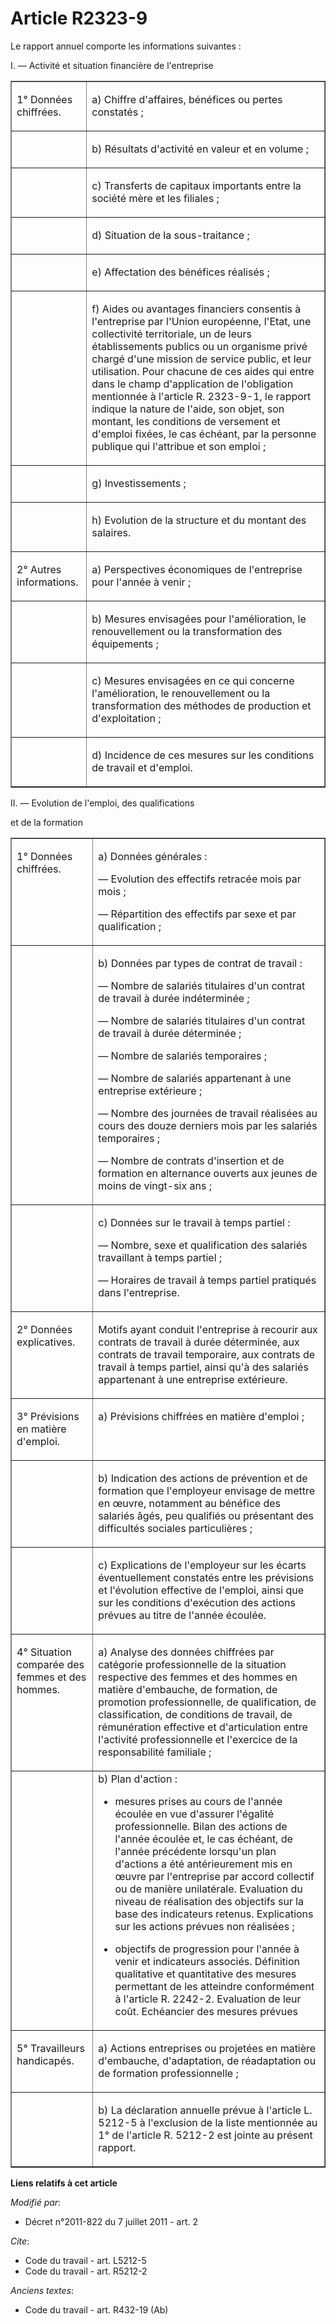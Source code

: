 # Article R2323-9

Le rapport annuel comporte les informations suivantes : 

I. ― Activité et situation financière de l'entreprise 

<table border="1">
  <tbody>
    <tr>
      <td align="left" valign="top">

1° Données chiffrées. 

</td>
      <td align="left" valign="top">

a) Chiffre d'affaires, bénéfices ou pertes constatés ; 

</td>
    </tr>
    <tr>
      <td align="left" valign="top">

</td>
      <td align="left" valign="top">

b) Résultats d'activité en valeur et en volume ; 

</td>
    </tr>
    <tr>
      <td valign="top" align="left">

</td>
      <td align="left" valign="top">

c) Transferts de capitaux importants entre la société mère et les filiales ; 

</td>
    </tr>
    <tr>
      <td valign="top" align="left">

</td>
      <td valign="top" align="left">

d) Situation de la sous-traitance ; 

</td>
    </tr>
    <tr>
      <td align="left" valign="top">

</td>
      <td align="left" valign="top">

e) Affectation des bénéfices réalisés ; 

</td>
    </tr>
    <tr>
      <td align="left" valign="top">

</td>
      <td align="left" valign="top">

f) Aides ou avantages financiers consentis à l'entreprise par l'Union européenne, l'Etat, une collectivité territoriale, un
de leurs établissements publics ou un organisme privé chargé d'une mission de service public, et leur utilisation. Pour
chacune de ces aides qui entre dans le champ d'application de l'obligation mentionnée à l'article R. 2323-9-1, le rapport
indique la nature de l'aide, son objet, son montant, les conditions de versement et d'emploi fixées, le cas échéant, par la
personne publique qui l'attribue et son emploi ; 

</td>
    </tr>
    <tr>
      <td align="left" valign="top">

</td>
      <td align="left" valign="top">

g) Investissements ; 

</td>
    </tr>
    <tr>
      <td align="left" valign="top">

</td>
      <td align="left" valign="top">

h) Evolution de la structure et du montant des salaires. 

</td>
    </tr>
    <tr>
      <td align="left" valign="top">

2° Autres informations. 

</td>
      <td align="left" valign="top">

a) Perspectives économiques de l'entreprise pour l'année à venir ; 

</td>
    </tr>
    <tr>
      <td align="left" valign="top">

</td>
      <td align="left" valign="top">

b) Mesures envisagées pour l'amélioration, le renouvellement ou la transformation des équipements ; 

</td>
    </tr>
    <tr>
      <td align="left" valign="top">

</td>
      <td align="left" valign="top">

c) Mesures envisagées en ce qui concerne l'amélioration, le renouvellement ou la transformation des méthodes de production et
d'exploitation ; 

</td>
    </tr>
    <tr>
      <td valign="top" align="left">

</td>
      <td align="left" valign="top">

d) Incidence de ces mesures sur les conditions de travail et d'emploi. 

</td>
    </tr>
  </tbody>
</table>

II. ― Evolution de l'emploi, des qualifications 

et de la formation 

<table border="1">
  <tbody>
    <tr>
      <td align="left" valign="top">

1° Données chiffrées. 

</td>
      <td valign="top" align="left">

a) Données générales : 

― Evolution des effectifs retracée mois par mois ; 

― Répartition des effectifs par sexe et par qualification ; 

</td>
    </tr>
    <tr>
      <td align="left" valign="top">

</td>
      <td align="left" valign="top">

b) Données par types de contrat de travail : 

― Nombre de salariés titulaires d'un contrat de travail à durée indéterminée ; 

― Nombre de salariés titulaires d'un contrat de travail à durée déterminée ; 

― Nombre de salariés temporaires ; 

― Nombre de salariés appartenant à une entreprise extérieure ; 

― Nombre des journées de travail réalisées au cours des douze derniers mois par les salariés temporaires ; 

― Nombre de contrats d'insertion et de formation en alternance ouverts aux jeunes de moins de vingt-six ans ; 

</td>
    </tr>
    <tr>
      <td align="left" valign="top">

</td>
      <td valign="top" align="left">

c) Données sur le travail à temps partiel : 

― Nombre, sexe et qualification des salariés travaillant à temps partiel ; 

― Horaires de travail à temps partiel pratiqués dans l'entreprise. 

</td>
    </tr>
    <tr>
      <td align="left" valign="top">

2° Données explicatives. 

</td>
      <td valign="top" align="left">

Motifs ayant conduit l'entreprise à recourir aux contrats de travail à durée déterminée, aux contrats de travail temporaire,
aux contrats de travail à temps partiel, ainsi qu'à des salariés appartenant à une entreprise extérieure. 

</td>
    </tr>
    <tr>
      <td valign="top" align="left">

3° Prévisions en matière d'emploi. 

</td>
      <td align="left" valign="top">

a) Prévisions chiffrées en matière d'emploi ; 

</td>
    </tr>
    <tr>
      <td align="left" valign="top">

</td>
      <td align="left" valign="top">

b) Indication des actions de prévention et de formation que l'employeur envisage de mettre en œuvre, notamment au bénéfice
des salariés âgés, peu qualifiés ou présentant des difficultés sociales particulières ; 

</td>
    </tr>
    <tr>
      <td valign="top" align="left">

</td>
      <td align="left" valign="top">

c) Explications de l'employeur sur les écarts éventuellement constatés entre les prévisions et l'évolution effective de
l'emploi, ainsi que sur les conditions d'exécution des actions prévues au titre de l'année écoulée. 

</td>
    </tr>
    <tr>
      <td valign="top" align="left">

4° Situation comparée des femmes et des hommes. 

</td>
      <td valign="top" align="left">

a) Analyse des données chiffrées par catégorie professionnelle de la situation respective des femmes et des hommes en matière
d'embauche, de formation, de promotion professionnelle, de qualification, de classification, de conditions de travail, de
rémunération effective et d'articulation entre l'activité professionnelle et l'exercice de la responsabilité familiale ;

</td>
    </tr>
    <tr>
      <td align="left" valign="top">

</td>
      <td valign="top" align="left">b) Plan d'action : 

- mesures prises au cours de l'année écoulée en vue d'assurer l'égalité professionnelle. Bilan des actions de l'année écoulée
et, le cas échéant, de l'année précédente lorsqu'un plan d'actions a été antérieurement mis en œuvre par l'entreprise par
accord collectif ou de manière unilatérale. Evaluation du niveau de réalisation des objectifs sur la base des indicateurs
retenus. Explications sur les actions prévues non réalisées ; 

- objectifs de progression pour l'année à venir et indicateurs associés. Définition qualitative et quantitative des mesures
permettant de les atteindre conformément à l'article R. 2242-2. Evaluation de leur coût. Echéancier des mesures prévues 

</td>
    </tr>
    <tr>
      <td valign="top" align="left">

5° Travailleurs handicapés. 

</td>
      <td valign="top" align="left">

a) Actions entreprises ou projetées en matière d'embauche, d'adaptation, de réadaptation ou de formation professionnelle ; 

</td>
    </tr>
    <tr>
      <td align="left" valign="top">

</td>
      <td valign="top" align="left">

b) La déclaration annuelle prévue à l'article L. 5212-5 à l'exclusion de la liste mentionnée au 1° de l'article R. 5212-2 est
jointe au présent rapport.

</td>
    </tr>
  </tbody>
</table>

**Liens relatifs à cet article**

_Modifié par_:

  - Décret n°2011-822 du 7 juillet 2011 - art. 2

_Cite_:

  - Code du travail - art. L5212-5
  - Code du travail - art. R5212-2

_Anciens textes_:

  - Code du travail - art. R432-19 (Ab)

